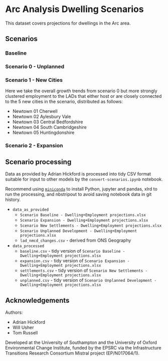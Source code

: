 
# Arc Analysis Dwelling Scenarios

This dataset covers projections for dwellings in the Arc area.

## Scenarios

### Baseline


### Scenario 0 - Unplanned


### Scenario 1 - New Cities

Here we take the overall growth trends from scenario 0 but more strongly clustered
employment to the LADs that either host or are closely connected to the 5 new cities in the
scenario, distributed as follows:

- Newtown 01 Cherwell
- Newtown 02 Aylesbury Vale
- Newtown 03 Central Bedfordshire
- Newtown 04 South Cambridgeshire
- Newtown 05 Huntingdonshire

### Scenario 2 - Expansion



## Scenario processing

Data as provided by Adrian Hickford is processed into tidy CSV format suitable for input
to other models by the `convert-scenarios.ipynb` notebook.

Recommend using [`miniconda`](https://docs.conda.io/en/latest/miniconda.html) to install
Python, jupyter and pandas, xlrd to run the processing, and nbstripout to avoid saving notebook data
in git history.

- `data_as_provided`
  - `Scenario Baseline - Dwelling+Employment projections.xlsx`
  - `Scenario Expansion - Dwelling+Employment projections.xlsx`
  - `Scenario New Settlements - Dwelling+Employment projections.xlsx`
  - `Scenario Unplanned Development - Dwelling+Employment projections.xlsx`
  - `lad_nmcd_changes.csv` - derived from ONS Geography
- `data_processed`
  - `baseline.csv` - tidy version of `Scenario Baseline - Dwelling+Employment projections.xlsx`
  - `expansion.csv` - tidy version of `Scenario Expansion - Dwelling+Employment projections.xlsx`
  - `settlements.csv` - tidy version of `Scenario New Settlements - Dwelling+Employment projections.xlsx`
  - `unplanned.csv` - tidy version of `Scenario Unplanned Development - Dwelling+Employment projections.xlsx`

## Acknowledgements

Authors:
- Adrian Hickford
- Will Usher
- Tom Russell

Developed at the University of Southampton and the University of Oxford Environmental Change Institute, funded by the EPSRC via the Infrastructure Transitions Research Consortium Mistral project (EP/N017064/1).


